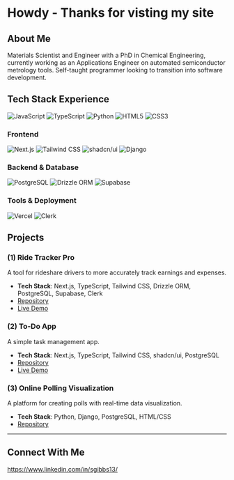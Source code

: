 # Howdy - Thanks for visting my site

## About Me

Materials Scientist and Engineer with a PhD in Chemical Engineering, currently working as an Applications Engineer on automated semiconductor metrology tools. Self-taught programmer looking to transition into software development.

## Tech Stack Experience

![JavaScript](https://img.shields.io/badge/-JavaScript-F7DF1E?style=flat-square&logo=javascript&logoColor=black)
![TypeScript](https://img.shields.io/badge/-TypeScript-3178C6?style=flat-square&logo=typescript&logoColor=white)
![Python](https://img.shields.io/badge/-Python-3776AB?style=flat-square&logo=python&logoColor=white)
![HTML5](https://img.shields.io/badge/-HTML5-E34F26?style=flat-square&logo=html5&logoColor=white)
![CSS3](https://img.shields.io/badge/-CSS3-1572B6?style=flat-square&logo=css3&logoColor=white)

### Frontend
![Next.js](https://img.shields.io/badge/-Next.js-000000?style=flat-square&logo=next.js&logoColor=white)
![Tailwind CSS](https://img.shields.io/badge/-Tailwind_CSS-38B2AC?style=flat-square&logo=tailwind-css&logoColor=white)
![shadcn/ui](https://img.shields.io/badge/-shadcn/ui-000000?style=flat-square&logo=shadcnui&logoColor=white)
![Django](https://img.shields.io/badge/-Django-092E20?style=flat-square&logo=django&logoColor=white)

### Backend & Database
![PostgreSQL](https://img.shields.io/badge/-PostgreSQL-4169E1?style=flat-square&logo=postgresql&logoColor=white)
![Drizzle ORM](https://img.shields.io/badge/-Drizzle_ORM-000000?style=flat-square)
![Supabase](https://img.shields.io/badge/-Supabase-3ECF8E?style=flat-square&logo=supabase&logoColor=white)

### Tools & Deployment
![Vercel](https://img.shields.io/badge/-Vercel-000000?style=flat-square&logo=vercel&logoColor=white)
![Clerk](https://img.shields.io/badge/-Clerk-6C47FF?style=flat-square&logo=clerk&logoColor=white)

## Projects

### (1) Ride Tracker Pro
A tool for rideshare drivers to more accurately track earnings and expenses.

- **Tech Stack**: Next.js, TypeScript, Tailwind CSS, Drizzle ORM, PostgreSQL, Supabase, Clerk
- [Repository](https://github.com/rowdyGit13/ride-tracker-pro)
- [Live Demo](https://ride-tracker-pro.vercel.app)

### (2) To-Do App
A simple task management app.

- **Tech Stack**: Next.js, TypeScript, Tailwind CSS, shadcn/ui, PostgreSQL
- [Repository](https://github.com/rowdyGit13/to-do-app)
- [Live Demo](https://to-do-app-indol-nu.vercel.app/)

### (3) Online Polling Visualization
A platform for creating polls with real-time data visualization.

- **Tech Stack**: Python, Django, PostgreSQL, HTML/CSS
- [Repository](https://github.com/rowdyGit13)

---
## Connect With Me
https://www.linkedin.com/in/sgibbs13/
